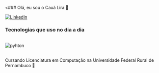 <### Olá, eu sou o Cauã Lira 🚀

[![LinkedIn](https://img.shields.io/badge/LinkedIn-0077B5?style=for-the-badge&logo=linkedin&logoColor=white)](https://www.linkedin.com/in/cauã-lira-185308225/)

### Tecnologias que uso no dia a dia

<div style="display: inline_block"><br/>
    <img align="center" alt="pyhton" src="https://img.shields.io/badge/Python-14354C?style=for-the-badge&logo=python&logoColor=white">
</div><br/>

Cursando Licenciatura em Computação na Universidade Federal Rural de Pernambuco 🏫
